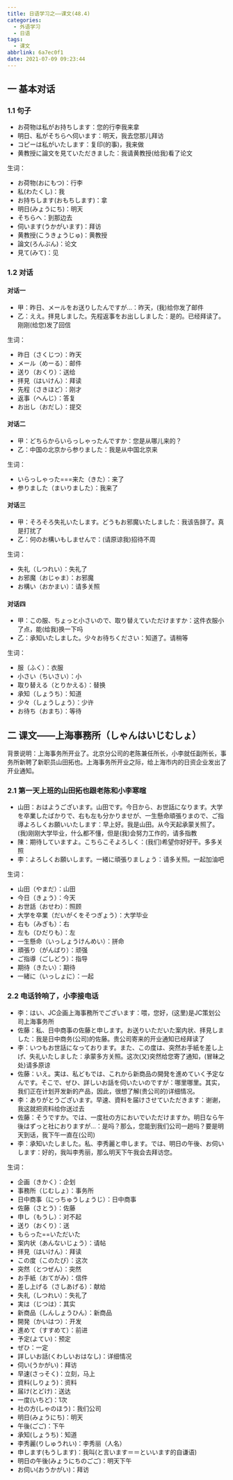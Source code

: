 ```yaml
---
title: 日语学习之——课文(48.4)
categories:
  - 外语学习
  - 日语
tags:
  - 课文
abbrlink: 6a7ec0f1
date: 2021-07-09 09:23:44
---
```

##  一 基本对话

### 1.1 句子

* お荷物は私がお持ちします：您的行李我来拿
* 明日、私がそちらへ伺います：明天，我去您那儿拜访
* コピーは私がいたします：复印(的事)，我来做
* 黄教授に論文を見ていただきました：我请黄教授(给我)看了论文

<!--more-->

生词：

* お荷物(おにもつ)：行李
* 私(わたくし)：我
* お持ちします(おもちします)：拿
* 明日(みょうにち)：明天
* そちらへ：到那边去
* 伺います(うかがいます)：拜访
* 黄教授(こうきょうじゅ)：黄教授
* 論文(ろんぶん)：论文
* 見て(みて)：见

### 1.2 对话

#### 对话一

* 甲：昨日、メールをお送りしたんですが...：昨天，(我)给你发了邮件
* 乙：ええ。拝見しました。先程返事をお出ししました：是的。已经拜读了。刚刚(给您)发了回信

生词：

* 昨日（さくじつ）：昨天
* メール（めーる）：邮件
* 送り（おくり）：送给
* 拝見（はいけん）：拜读
* 先程（さきほど）：刚才
* 返事（へんじ）：答复
* お出し（おだし）：提交

#### 对话二

* 甲：どちらからいらっしゃったんですか：您是从哪儿来的？
* 乙：中国の北京から参りました：我是从中国北京来

生词：

* いらっしゃった===来た（きた）：来了
* 参りました（まいりました）：我来了

#### 对话三

* 甲：そろそろ失礼いたします。どうもお邪魔いたしました：我该告辞了。真是打扰了
* 乙：何のお構いもしませんで：(请原谅我)招待不周

生词：

* 失礼（しつれい）：失礼了
* お邪魔（おじゃま）：お邪魔
* お構い（おかまい）：请多关照

#### 对话四

* 甲：この服、ちょっと小さいので、取り替えていただけますか：这件衣服小了点，能(给我)换一下吗
* 乙：承知いたしました。少々お待ちください：知道了。请稍等

生词：

* 服（ふく）：衣服
* 小さい（ちいさい）：小
* 取り替える（とりかえる）：替换
* 承知（しょうち）：知道
* 少々（しょうしょう）：少许
* お待ち（おまち）：等待

## 二  课文——上海事務所（しゃんはいじむしょ）

背景说明：上海事务所开业了。北京分公司的老陈兼任所长，小李就任副所长，事务所新聘了新职员山田拓也。上海事务所开业之际，给上海市内的日资企业发出了开业通知。

### 2.1 第一天上班的山田拓也跟老陈和小李寒暄

* 山田：おはようございます。山田です。今日から、お世話になります。大学を卒業したばかりで、右も左も分かりませが、一生懸命頑張りまので、ご指導よろしくお願いいたします：早上好。我是山田。从今天起承蒙关照了。(我)刚刚大学毕业，什么都不懂，但是(我)会努力工作的，请多指教
* 陳：期待していますよ。こちらこそよろしく：(我们)希望你好好干。多多关照
* 李：よろしくお願いします。一緒に頑張りましょう：请多关照。一起加油吧

生词：

* 山田（やまだ）：山田
* 今日（きょう）：今天
* お世話（おせわ）：照顾
* 大学を卒業（だいがくをそつぎょう）：大学毕业
* 右も（みぎも）：右
* 左も（ひだりも）：左
* 一生懸命（いっしょうけんめい）：拼命
* 頑張り（がんばり）：顽强
* ご指導（ごしどう）：指导
* 期待（きたい）：期待
* 一緒に（いっしょに）：一起

### 2.2 电话铃响了，小李接电话

* 李：はい、JC企画上海事務所でございます：喂，您好，(这里)是JC策划公司上海事务所
* 佐藤：私、日中商事の佐藤と申します。お送りいただいた案内状、拝見しました：我是日中商务(公司)的佐藤。贵公司寄来的开业通知已经拜读了
* 李：いつもお世話になっております。また、この度は、突然お手紙を差し上げ、失礼いたしました：承蒙多方关照。这次(又)突然给您寄了通知，(冒昧之处)请多原谅
* 佐藤：いえ。実は、私どもでは、これから新商品の開発を進めていく予定なんです。そこで、ぜひ、詳しいお話を伺いたいのですが：哪里哪里。其实，我们正在计划开发新的产品，因此，很想了解(贵公司的)详细情况。
* 李：ありがとうございます。早速、資料を届けさせていただきます：谢谢，我这就把资料给你送过去
* 佐藤：そうですか。では、一度社の方においでいただけますか。明日なら午後はずっと社におりますが…：是吗？那么，您能到我们公司一趟吗？要是明天到话，我下午一直在(公司)
* 李：承知いたしました。私、李秀麗と申します。では、明日の午後、お伺いします：好的，我叫李秀丽，那么明天下午我会去拜访您。

生词：

* 企画（きかく）：企划
* 事務所（じむしょ）：事务所
* 日中商事（にっちゅうしょうじ）：日中商事
* 佐藤（さとう）：佐藤
* 申し（もうし）：对不起
* 送り（おくり）：送
* もらった==いただいた
* 案内状（あんないじょう）：请帖
* 拝見（はいけん）：拜读
* この度（このたび）：这次
* 突然（とつぜん）：突然
* お手紙（おてがみ）：信件
* 差し上げる（さしあげる）：献给
* 失礼（しつれい）：失礼了
* 実は（じつは）：其实
* 新商品（しんしょうひん）：新商品
* 開発（かいはつ）：开发
* 進めて（すすめて）：前进
* 予定(よてい)：预定
* ぜひ：一定
* 詳しいお話(くわしいおはなし)：详细情况
* 伺い(うかがい)：拜访
* 早速(さっそく)：立刻，马上
* 資料(しりょう)：资料
* 届け(とどけ)：送达
* 一度(いちど)：1次
* 社の方(しゃのほう)：我们公司
* 明日(みょうにち)：明天
* 午後(ごご)：下午
* 承知(しょうち)：知道
* 李秀麗(りしゅうれい)：李秀丽（人名）
* 申します(もうします)：我叫(と言います＝＝といいます的自谦语)
* 明日の午後(みょうにちのごご)：明天下午
* お伺い(おうかがい)：拜访
